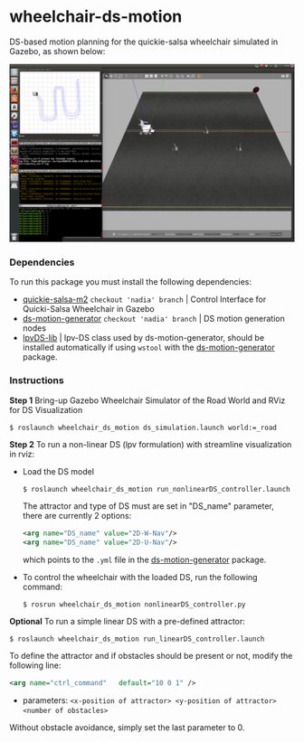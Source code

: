 # wheelchair-ds-motion
DS-based motion planning for the quickie-salsa wheelchair simulated in Gazebo, as shown below:

<p align="center">
<img src="https://github.com/epfl-lasa/wheelchair-ds-motion/blob/master/figs/Road1-scenario.png" width="750"></>

### Dependencies
To run this package you must install the following dependencies:
- [quickie-salsa-m2](https://github.com/sinamr66/quickie_salsa_m2) ``checkout 'nadia' branch`` | Control Interface for Quicki-Salsa Wheelchair in Gazebo
- [ds-motion-generator](https://github.com/epfl-lasa/ds_motion_generator.git) ``checkout 'nadia' branch`` | DS motion generation nodes
- [lpvDS-lib](https://github.com/nbfigueroa/lpvDS-lib) | lpv-DS class used by ds-motion-generator, should be installed automatically if using ``wstool`` with the [ds-motion-generator](https://github.com/epfl-lasa/ds_motion_generator.git) package.


### Instructions
**Step 1** Bring-up Gazebo Wheelchair Simulator of the Road World and RViz for DS Visualization  
```
$ roslaunch wheelchair_ds_motion ds_simulation.launch world:=_road
```

**Step 2** To run a non-linear DS (lpv formulation) with streamline visualization in rviz:
- Load the DS model
	```
	$ roslaunch wheelchair_ds_motion run_nonlinearDS_controller.launch 
	```
	The attractor and type of DS must are set in "DS_name" parameter, there are currently 2 options:
	```xml
	<arg name="DS_name" value="2D-W-Nav"/>
	<arg name="DS_name" value="2D-U-Nav"/>
	```
	which points to the ``.yml`` file in the [ds-motion-generator](https://github.com/epfl-lasa/ds_motion_generator) package.

- To control the wheelchair with the loaded DS, run the following command:
	```
	$ rosrun wheelchair_ds_motion nonlinearDS_controller.py
	```

**Optional** To run a simple linear DS with a pre-defined attractor:
```
$ roslaunch wheelchair_ds_motion run_linearDS_controller.launch 
```
To define the attractor and if obstacles should be present or not, modify the following line:
```xml
<arg name="ctrl_command"   default="10 0 1" />
```
- parameters: ``<x-position of attractor> <y-position of attractor> <number of obstacles> ``

Without obstacle avoidance, simply set the last parameter to 0.
